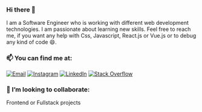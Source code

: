 ### Hi there 👋

I am a Software Engineer who is working with different web development technologies. I am passionate about learning new skills.
Feel free to reach me, if you want any help with Css, Javascript, React.js or Vue.js or to debug any kind of code 😄.

<!--
**wahab896/wahab896** is a ✨ _special_ ✨ repository because its `README.md` (this file) appears on your GitHub profile.

Here are some ideas to get you started:

- 🔭 I’m currently working on ...
- 🌱 I’m currently learning ...
- 👯 I’m looking to collaborate on ...
- 🤔 I’m looking for help with ...
- 💬 Ask me about ...
- 📫 How to reach me: ...
- 😄 Pronouns: ...
- ⚡ Fun fact: ...
-->

### 📫 You can find me at:
[![Email](https://img.shields.io/badge/Email-darkgreen.svg?logo=Gmail&logoColor=white)](mailto://memonwahab19@gmail.com) [![Instagram](https://img.shields.io/badge/Instagram-%23E4405F.svg?logo=Instagram&logoColor=white)](https://www.instagram.com/wahab896) [![LinkedIn](https://img.shields.io/badge/LinkedIn-%230077B5.svg?logo=linkedin&logoColor=white)](https://www.linkedin.com/in/wahab-memon/) [![Stack Overflow](https://img.shields.io/badge/-Stackoverflow-FE7A16?logo=stack-overflow&logoColor=white)](https://stackoverflow.com/users/7734100/wahab-memon) 
<!--
- Email: [mail@wahab-memon](mailto://memonwahab19@gmail.com)
- LinkedIn: [wahab-memon](https://www.linkedin.com/in/wahab-memon/)
- Instagram: [wahab896](https://www.instagram.com/wahab896)
- Stackoverflow: [wahab-memon](https://stackoverflow.com/users/7734100/wahab-memon)
-->
### 👯 I’m looking to collaborate:
Frontend or Fullstack projects
